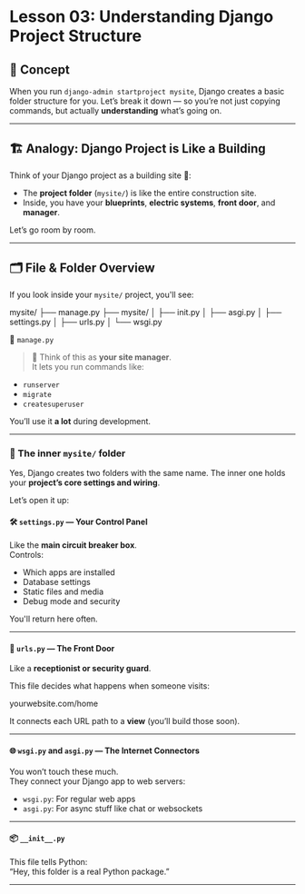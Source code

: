# Lesson 03: Understanding Django Project Structure

## 🚀 Concept

When you run `django-admin startproject mysite`, Django creates a basic folder structure for you. Let’s break it down — so you’re not just copying commands, but actually **understanding** what’s going on.

---

## 🏗️ Analogy: Django Project is Like a Building

Think of your Django project as a building site 🏢:

- The **project folder** (`mysite/`) is like the entire construction site.
- Inside, you have your **blueprints**, **electric systems**, **front door**, and **manager**.

Let’s go room by room.

---

## 🗂️ File & Folder Overview

If you look inside your `mysite/` project, you'll see:

mysite/
├── manage.py
├── mysite/
│ ├── init.py
│ ├── asgi.py
│ ├── settings.py
│ ├── urls.py
│ └── wsgi.py


🔹 `manage.py`

> 💬 Think of this as **your site manager**.  
It lets you run commands like:
- `runserver`
- `migrate`
- `createsuperuser`

You’ll use it **a lot** during development.

---

### 🔹 The inner `mysite/` folder

Yes, Django creates two folders with the same name. The inner one holds your **project’s core settings and wiring**.

Let’s open it up:

#### 🛠️ `settings.py` — Your Control Panel

Like the **main circuit breaker box**.  
Controls:
- Which apps are installed
- Database settings
- Static files and media
- Debug mode and security

You'll return here often.

---

#### 🔌 `urls.py` — The Front Door

Like a **receptionist or security guard**.

This file decides what happens when someone visits:

yourwebsite.com/home

It connects each URL path to a **view** (you’ll build those soon).

---

#### 🌐 `wsgi.py` and `asgi.py` — The Internet Connectors

You won’t touch these much.  
They connect your Django app to web servers:
- `wsgi.py`: For regular web apps
- `asgi.py`: For async stuff like chat or websockets

---

#### 📦 `__init__.py`

This file tells Python:  
“Hey, this folder is a real Python package.”

---



